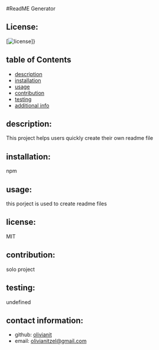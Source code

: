 #ReadME Generator
  ## License:
[![license](https://img.shields.io/badge/license-MIT-blue.svg)]}
## table of Contents
- [description](#description)
- [installation](#installation)
- [usage](#usage)
- [contribution](#contribtuion)
- [testing](#testing)
- [additional info](#additional-info)

## description:
This project helps users quickly create their own readme file

## installation:
npm 

## usage:
this porject is used to create readme files

## license:
MIT

## contribution:
solo project

## testing:
undefined

## contact information:
- github: [olivianit](https://github.comolivianit)
- email: [olivianitzel@gmail.com](mailto:user@example.com)
